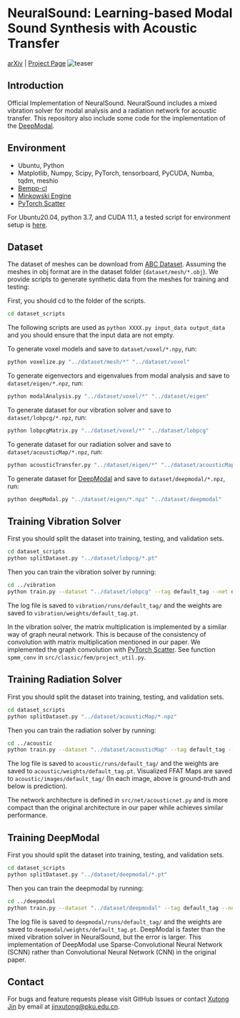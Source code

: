 # NeuralSound: Learning-based Modal Sound Synthesis with Acoustic Transfer
[arXiv](https://arxiv.org/abs/2108.07425) | [Project Page](https://hellojxt.github.io/NeuralSound/)
![teaser](https://hellojxt.github.io/NeuralSound/images/teaser.png)

## Introduction
Official Implementation of NeuralSound. NeuralSound includes a mixed vibration solver for modal analysis and a radiation network for acoustic transfer. This repository also include some code for the implementation of the [DeepModal](https://hellojxt.github.io/DeepModal/).

## Environment
- Ubuntu, Python
- Matplotlib, Numpy, Scipy, PyTorch, tensorboard, PyCUDA, Numba, tqdm, meshio 
- [Bempp-cl](https://github.com/bempp/bempp-cl)
- [Minkowski Engine](https://github.com/NVIDIA/MinkowskiEngine)
- [PyTorch Scatter](https://github.com/rusty1s/pytorch_scatter)

For Ubuntu20.04, python 3.7, and CUDA 11.1, a tested script for environment setup is [here](./environment.md).

## Dataset
The dataset of meshes can be download from [ABC Dataset](https://deep-geometry.github.io/abc-dataset/). Assuming the meshes in obj format are in the dataset folder (`dataset/mesh/*.obj`). We provide scripts to generate synthetic data from the meshes for training and testing:

First, you should cd to the folder of the scripts.
```bash
cd dataset_scripts
```
The following scripts are used as `python XXXX.py input_data output_data` and you should ensure that the input data are not empty.


To generate voxel models and save to ```dataset/voxel/*.npy```, run:
```bash
python voxelize.py "../dataset/mesh/*" "../dataset/voxel"
```
To generate eigenvectors and eigenvalues from modal analysis and save to ```dataset/eigen/*.npz```, run:
```bash
python modalAnalysis.py "../dataset/voxel/*" "../dataset/eigen"
```
To generate dataset for our vibration solver and save to ```dataset/lobpcg/*.npz```, run:
```bash
python lobpcgMatrix.py "../dataset/voxel/*" "../dataset/lobpcg"
```
To generate dataset for our radiation solver and save to ```dataset/acousticMap/*.npz```, run:
```bash
python acousticTransfer.py "../dataset/eigen/*" "../dataset/acousticMap"
```
To generate dataset for [DeepModal](https://hellojxt.github.io/DeepModal/) and save to ```dataset/deepmodal/*.npz```, run:
```bash
python deepModal.py "../dataset/eigen/*.npz" "../dataset/deepmodal"
```

## Training Vibration Solver
First you should split the dataset into training, testing, and validation sets.
```bash
cd dataset_scripts
python splitDataset.py "../dataset/lobpcg/*.pt"
```
Then you can train the vibration solver by running:
```bash
cd ../vibration
python train.py --dataset "../dataset/lobpcg" --tag default_tag --net defaultUnet --cuda 0
```
The log file is saved to ```vibration/runs/default_tag/``` and the weights are saved to ```vibration/weights/default_tag.pt```.

In the vibration solver, the matrix multiplication is implemented by a similar way of graph neural network. This is because of the consistency of convolution with matrix multiplication mentioned in our paper. We implemented the graph convolution with [PyTorch Scatter](https://github.com/rusty1s/pytorch_scatter). See function ```spmm_conv``` in ```src/classic/fem/project_util.py```.  

## Training Radiation Solver
First you should split the dataset into training, testing, and validation sets.
```bash
cd dataset_scripts
python splitDataset.py "../dataset/acousticMap/*.npz"
```
Then you can train the radiation solver by running:
```bash
cd ../acoustic
python train.py --dataset "../dataset/acousticMap" --tag default_tag --cuda 0
```
The log file is saved to ```acoustic/runs/default_tag/``` and the weights are saved to ```acoustic/weights/default_tag.pt```. Visualized FFAT Maps are saved to ```acoustic/images/default_tag/``` (In each image, above is ground-truth and below is prediction).

The network architecture is defined in ```src/net/acousticnet.py``` and is more compact than the original architecture in our paper while achieves similar performance.

## Training DeepModal
First you should split the dataset into training, testing, and validation sets.
```bash
cd dataset_scripts
python splitDataset.py "../dataset/deepmodal/*.pt"
```
Then you can train the deepmodal by running:
```bash
cd ../deepmodal
python train.py --dataset "../dataset/deepmodal" --tag default_tag --net defaultUnet --cuda 0
```
The log file is saved to ```deepmodal/runs/default_tag/``` and the weights are saved to ```deepmodal/weights/default_tag.pt```. DeepModal is faster than the mixed vibration solver in NeuralSound, but the error is larger. This implementation of DeepModal use Sparse-Convolutional Neural Network (SCNN) rather than Convolutional Neural Network (CNN) in the original paper.

## Contact
For bugs and feature requests please visit GitHub Issues or contact [Xutong Jin](https://hellojxt.github.io/) by email at jinxutong@pku.edu.cn.